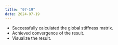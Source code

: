 ```yaml
---
title: "07-19"
date: 2024-07-19
---
```


 - Successfully calculated the global stiffness matrix.
 - Achieved convergence of the result.
 - Visualize the result.